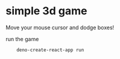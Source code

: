 # simple 3d game

Move your mouse cursor and dodge boxes!

run the game
```
    deno-create-react-app run
```